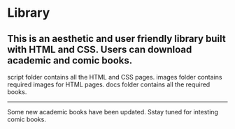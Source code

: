 # Library
This is an aesthetic and user friendly library built with HTML and CSS.  Users can download academic and comic books.
------------------------------------------------------------------------------------------------------------------------------------------------------------------------------------------------------------------------------------------------------------------------------

script folder contains all the HTML and CSS pages.
images folder contains required images for HTML pages.
docs folder contains all the required books.

-------------------------------------------------------------------------------------------------------------------------------------------------------------------------------------------------------------------------------------------------------------------------------

Some new academic books have been updated. Sstay tuned for intesting comic books.

